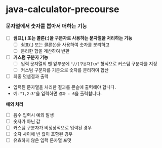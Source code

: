 # java-calculator-precourse
### 문자열에서 숫자를 뽑아서 더하는 기능

- [ ]  **쉼표(,) 또는 콜론(:)을 구분자로 사용하는 문자열을 처리하는 기능**
    - [ ]  쉼표(,) 또는 콜론(:)을 사용하여 숫자를 분리하고
    - [ ]  분리한 합을 계산하여 반환
- [ ]  **커스텀 구분자 기능**
    - [ ]  입력 문자열의 맨 앞부분에 `"//[구분자]\n"` 형식으로 커스텀 구분자를 지정
    - [ ]  커스텀 구분자를 기준으로 숫자를 분리하여 합산
- [ ]  최종 덧셈결과 출력
- 입력된 문자열을 처리한 결과를 콘솔에 출력해야 합니다.
- 예: `"1,2:3"`을 입력하면 `결과 : 6`을 출력합니다.

**예외 처리**

- [ ]  음수 입력시 예외 발생
- [ ]  숫자가 아닌 값
- [ ]  커스텀 구분자가 비정상적으로 입력된 경우
- [ ]  숫자 사이에 빈 값이 포함된 경우
- [ ]  유효하지 않은 입력 문자열 포맷